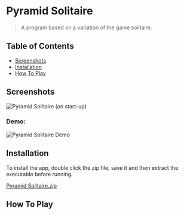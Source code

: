 # Pyramid Solitaire
> A program based on a variation of the game solitaire.

<!-- TABLE OF CONTENTS -->
## Table of Contents
* [Screenshots](#screenshots)
* [Installation](#installation)
* [How To Play](#how-to-play)


<!-- Screenshots -->
## Screenshots
![Pyramid Solitaire (on start-up)](https://user-images.githubusercontent.com/44094740/98413813-33105100-2072-11eb-852a-1222e945d6ea.png)

### Demo:
![Pyramid Solitaire Demo](https://user-images.githubusercontent.com/44094740/98415431-3527df00-2075-11eb-8c31-31d25e96e5c7.gif)


<!-- How to install the program -->
## Installation
To install the app, double click the zip file, save it and then extract the executable before running.

[Pyramid Solitaire.zip](https://github.com/Jamnic98/pyramid-solitaire/files/5503443/Pyramid.Solitaire.zip)


<!-- USAGE EXAMPLES -->
## How To Play
